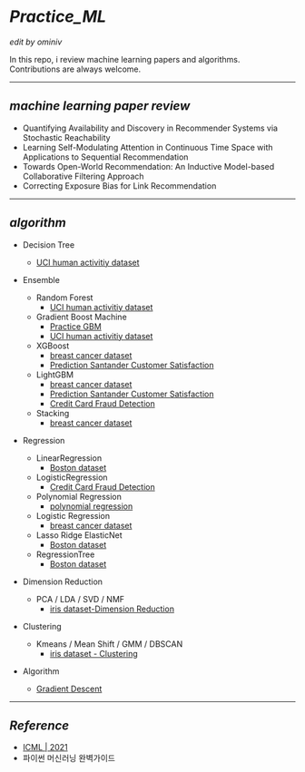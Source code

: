 # *Practice_ML*
*edit by ominiv*

In this repo, i review machine learning papers and algorithms.<br>Contributions are always welcome.

---

## *machine learning paper review* 
- Quantifying Availability and Discovery in Recommender Systems via Stochastic Reachability 
- Learning Self-Modulating Attention in Continuous Time Space with Applications to Sequential Recommendation
- Towards Open-World Recommendation: An Inductive Model-based Collaborative Filtering Approach
- Correcting Exposure Bias for Link Recommendation

---
## *algorithm*
- Decision Tree
   - [UCI human activitiy dataset](https://github.com/ominiv/Practice_ML/blob/master/Practice/UCI_Human_activity_dataset.ipynb)

- Ensemble
   - Random Forest
      - [UCI human activitiy dataset](https://github.com/ominiv/Practice_ML/blob/master/Practice/UCI_Human_activity_dataset.ipynb)
   - Gradient Boost Machine
      - [Practice GBM](https://github.com/ominiv/Practice_ML/blob/master/Practice/Practice%20GBM.ipynb)
      - [UCI human activitiy dataset](https://github.com/ominiv/Practice_ML/blob/master/Practice/UCI_Human_activity_dataset.ipynb)
   - XGBoost
      - [breast cancer dataset](https://github.com/ominiv/Practice_ML/blob/master/Practice/breast%20cancer%20dataset.ipynb)
      - [Prediction Santander Customer Satisfaction](https://github.com/ominiv/Practice_ML/blob/master/Practice/prediction-santander-customer-satisfaction.ipynb)
   - LightGBM
      - [breast cancer dataset](https://github.com/ominiv/Practice_ML/blob/master/Practice/breast%20cancer%20dataset.ipynb)
      - [Prediction Santander Customer Satisfaction](https://github.com/ominiv/Practice_ML/blob/master/Practice/prediction-santander-customer-satisfaction.ipynb)
      - [Credit Card Fraud Detection](https://github.com/ominiv/Practice_ML/blob/master/Practice/credit-card-fraud-detection.ipynb)
   - Stacking
      - [breast cancer dataset](https://github.com/ominiv/Practice_ML/blob/master/Practice/breast%20cancer%20dataset.ipynb)

- Regression
   - LinearRegression
      - [Boston dataset](https://github.com/ominiv/Practice_ML/blob/master/Practice/boston%20dataset.ipynb)
   - LogisticRegression
      - [Credit Card Fraud Detection](https://github.com/ominiv/Practice_ML/blob/master/Practice/credit-card-fraud-detection.ipynb)
   - Polynomial Regression
      - [polynomial regression](https://github.com/ominiv/Practice_ML/blob/master/Practice/polynomial%20regression.ipynb)
   - Logistic Regression
      - [breast cancer dataset](https://github.com/ominiv/Practice_ML/blob/master/Practice/breast%20cancer%20dataset.ipynb)
   - Lasso Ridge ElasticNet
      - [Boston dataset](https://github.com/ominiv/Practice_ML/blob/master/Practice/boston%20dataset.ipynb)
   -  RegressionTree
      - [Boston dataset](https://github.com/ominiv/Practice_ML/blob/master/Practice/boston%20dataset.ipynb)

- Dimension Reduction
   - PCA / LDA / SVD / NMF
      - [iris dataset-Dimension Reduction](https://github.com/ominiv/Practice_ML/blob/master/Practice/Feature%20extraction.ipynb)
- Clustering
   - Kmeans / Mean Shift / GMM / DBSCAN
      - [iris dataset - Clustering](https://github.com/ominiv/Practice_ML/blob/master/Practice/Clustering.ipynb)
- Algorithm
   - [Gradient Descent](https://github.com/ominiv/Practice_ML/blob/master/Practice/Gradient%20Descent.ipynb)


---
## *Reference*
- [ICML | 2021](https://icml.cc/Conferences/2021/Schedule?type=Poster)
- 파이썬 머신러닝 완벽가이드